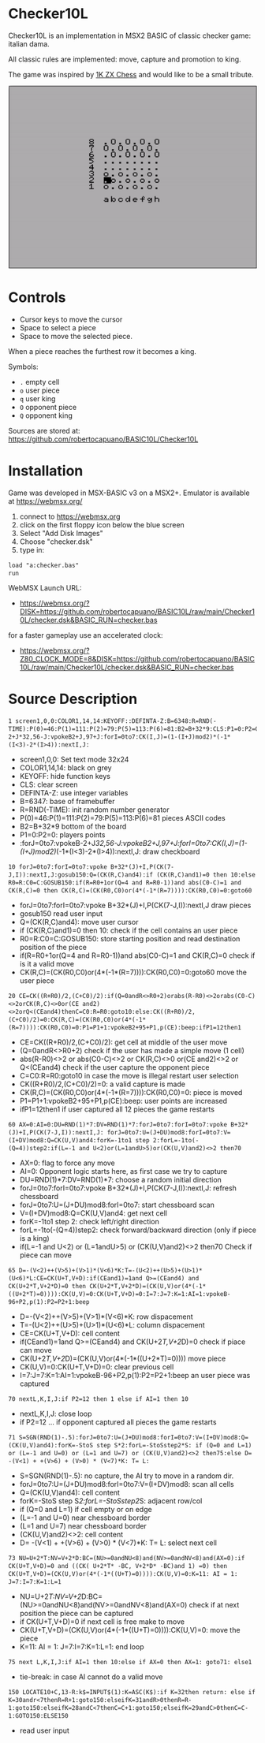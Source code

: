 # Checker10L
Checker10L is an implementation in MSX2 BASIC of classic checker game: italian dama.

All classic rules are implemented: move, capture and promotion to king.

The game was inspired by [1K ZX Chess](https://en.wikipedia.org/wiki/1K_ZX_Chess) and would like to be a small tribute.

![screenshot](checker.gif)

# Controls
- Cursor keys to move the cursor
- Space to select a piece
- Space to move the selected piece.

When a piece reaches the furthest row it becomes a king.

Symbols:
- `.` empty cell
- `o` user piece
- `q` user king
- `O` opponent piece
- `Q` opponent king

Sources are stored at: https://github.com/robertocapuano/BASIC10L/Checker10L

# Installation
Game was developed in MSX-BASIC v3 on a MSX2+. Emulator is available at https://webmsx.org/
1. connect to https://webmsx.org
2. click on the first floppy icon below the blue screen
3. Select "Add Disk Images"
4. Choose "checker.dsk"
5. type in:
```
load "a:checker.bas"
run
```

WebMSX Launch URL:

- https://webmsx.org/?DISK=https://github.com/robertocapuano/BASIC10L/raw/main/Checker10L/checker.dsk&BASIC_RUN=checker.bas

for a faster gameplay use an accelerated clock:

- https://webmsx.org/?Z80_CLOCK_MODE=8&DISK=https://github.com/robertocapuano/BASIC10L/raw/main/Checker10L/checker.dsk&BASIC_RUN=checker.bas

# Source Description

```
1 screen1,0,0:COLOR1,14,14:KEYOFF::DEFINTA-Z:B=6348:R=RND(-TIME):P(0)=46:P(1)=111:P(2)=79:P(5)=113:P(6)=81:B2=B+32*9:CLS:P1=0:P2=0:forJ=0to7:vpokeB-2+J*32,56-J:vpokeB2+J,97+J:forI=0to7:CK(I,J)=(1-(I+J)mod2)*(-1*(I<3)-2*(I>4)):nextI,J:
```
- screen1,0,0: Set text mode 32x24
- COLOR1,14,14: black on grey
- KEYOFF: hide function keys
- CLS: clear screen
- DEFINTA-Z: use integer variables
- B=6347: base of framebuffer
- R=RND(-TIME): init random number generator
- P(0)=46:P(1)=111:P(2)=79:P(5)=113:P(6)=81 pieces ASCII codes
- B2=B+32*9 bottom of the board
- P1=0:P2=0: players points
- :forJ=0to7:vpokeB-2+J*32,56-J:vpokeB2+J,97+J:forI=0to7:CK(I,J)=(1-(I+J)mod2)*(-1*(I<3)-2*(I>4)):nextI,J: draw checkboard

```
10 forJ=0to7:forI=0to7:vpoke B+32*(J)+I,P(CK(7-J,I)):nextI,J:gosub150:Q=(CK(R,C)and4):if (CK(R,C)and1)=0 then 10:else R0=R:C0=C:GOSUB150:if(R=R0+1or(Q=4 and R=R0-1))and abs(C0-C)=1 and CK(R,C)=0 then CK(R,C)=(CK(R0,C0)or(4*(-1*(R=7)))):CK(R0,C0)=0:goto60
```
- forJ=0to7:forI=0to7:vpoke B+32*(J)+I,P(CK(7-J,I)):nextI,J draw pieces
- gosub150 read user input
- Q=(CK(R,C)and4): move user cursor
- if (CK(R,C)and1)=0 then 10: check if the cell contains an user piece
- R0=R:C0=C:GOSUB150: store starting position and read destination position of the piece
- if(R=R0+1or(Q=4 and R=R0-1))and abs(C0-C)=1 and CK(R,C)=0 check if is it a valid move
- CK(R,C)=(CK(R0,C0)or(4*(-1*(R=7)))):CK(R0,C0)=0:goto60 move the user piece
```
20 CE=CK((R+R0)/2,(C+C0)/2):if(Q=0andR<>R0+2)orabs(R-R0)<>2orabs(C0-C)<>2orCK(R,C)<>0or(CE and2)<>2orQ<(CEand4)thenC=C0:R=R0:goto10:else:CK((R+R0)/2,(C+C0)/2)=0:CK(R,C)=(CK(R0,C0)or(4*(-1*(R=7)))):CK(R0,C0)=0:P1=P1+1:vpokeB2+95+P1,p(CE):beep:ifP1=12then1
```
- CE=CK((R+R0)/2,(C+C0)/2): get cell at middle of the user move
- (Q=0andR<>R0+2) check if the user has made a simple move (1 cell)
- abs(R-R0)<>2 or abs(C0-C)<>2 or CK(R,C)<>0 or(CE and2)<>2 or Q<(CEand4) check if the user capture the opponent piece
- C=C0:R=R0:goto10 in case the move is illegal restart user selection
- CK((R+R0)/2,(C+C0)/2)=0: a valid capture is made
- CK(R,C)=(CK(R0,C0)or(4*(-1*(R=7)))):CK(R0,C0)=0: piece is moved
- P1=P1+1:vpokeB2+95+P1,p(CE):beep: user points are increased
- ifP1=12then1 if user captured all 12 pieces the game restarts
 
```
60 AX=0:AI=0:DU=RND(1)*7:DV=RND(1)*7:forJ=0to7:forI=0to7:vpoke B+32*(J)+I,P(CK(7-J,I)):nextI,J: forJ=0to7:U=(J+DU)mod8:forI=0to7:V=(I+DV)mod8:Q=CK(U,V)and4:forK=-1to1 step 2:forL=-1to(-(Q=4))step2:if(L=-1 and U<2)or(L=1andU>5)or(CK(U,V)and2)<>2 then70
```
- AX=0: flag to force any move
- AI=0: Opponent logic starts here, as first case we try to capture
- DU=RND(1)*7:DV=RND(1)*7: choose a random initial direction
- forJ=0to7:forI=0to7:vpoke B+32*(J)+I,P(CK(7-J,I)):nextI,J: refresh chessboard
- forJ=0to7:U=(J+DU)mod8:forI=0to7: start chessboard scan
- V=(I+DV)mod8:Q=CK(U,V)and4: get next cell
- forK=-1to1 step 2: check left/right direction
- forL=-1to(-(Q=4))step2: check forward/backward direction (only if piece is a king)
- if(L=-1 and U<2) or (L=1andU>5) or (CK(U,V)and2)<>2 then70 Check if piece can move

```
65 D=-(V<2)++(V>5)+(V>1)*(V<6)*K:T=-(U<2)++(U>5)+(U>1)*(U<6)*L:CE=CK(U+T,V+D):if(CEand1)=1and Q>=(CEand4) and CK(U+2*T,V+2*D)=0 then CK(U+2*T,V+2*D)=(CK(U,V)or(4*(-1*((U+2*T)=0)))):CK(U,V)=0:CK(U+T,V+D)=0:I=7:J=7:K=1:AI=1:vpokeB-96+P2,p(1):P2=P2+1:beep
```
- D=-(V<2)++(V>5)+(V>1)*(V<6)*K: row dispacement
- T=-(U<2)++(U>5)+(U>1)*(U<6)*L: column dispacement
- CE=CK(U+T,V+D): cell content
- if(CEand1)=1and Q>=(CEand4) and CK(U+2*T,V+2*D)=0 check if piace can move
- CK(U+2*T,V+2*D)=(CK(U,V)or(4*(-1*((U+2*T)=0)))) move piece
- CK(U,V)=0:CK(U+T,V+D)=0: clear previous cell
- I=7:J=7:K=1:AI=1:vpokeB-96+P2,p(1):P2=P2+1:beep an user piece was captured
```
70 nextL,K,I,J:if P2=12 then 1 else if AI=1 then 10
```
- nextL,K,I,J: close loop
- if P2=12 ... if opponent captured all pieces the game restarts
```
71 S=SGN(RND(1)-.5):forJ=0to7:U=(J+DU)mod8:forI=0to7:V=(I+DV)mod8:Q=(CK(U,V)and4):forK=-StoS step S*2:forL=-StoSstep2*S: if (Q=0 and L=1) or (L=-1 and U=0) or (L=1 and U=7) or (CK(U,V)and2)<>2 then75:else D= -(V<1) + +(V>6) + (V>0) * (V<7)*K: T= L:
```
- S=SGN(RND(1)-.5): no capture, the AI try to move in a random dir.
- forJ=0to7:U=(J+DU)mod8:forI=0to7:V=(I+DV)mod8: scan all cells
- Q=(CK(U,V)and4): cell content
- forK=-StoS step S*2:forL=-StoSstep2*S: adjacent row/col
- if (Q=0 and L=1) if cell empty or on edge
- (L=-1 and U=0)  near chessboard border
- (L=1 and U=7) near chessboard border
- (CK(U,V)and2)<>2: cell content
- D= -(V<1) + +(V>6) + (V>0) * (V<7)*K: T= L: select next cell

```
73 NU=U+2*T:NV=V+2*D:BC=(NU>=0andNU<8)and(NV>=0andNV<8)and(AX=0):if CK(U+T,V+D)=0 and ((CK( U+2*T* -BC, V+2*D* -BC)and 1) =0) then CK(U+T,V+D)=(CK(U,V)or(4*(-1*((U+T)=0)))):CK(U,V)=0:K=11: AI = 1: J=7:I=7:K=1:L=1
```
- NU=U+2*T:NV=V+2*D:BC=(NU>=0andNU<8)and(NV>=0andNV<8)and(AX=0) check if at next position the piece can be captured
- if CK(U+T,V+D)=0 if next cell is free make to move
- CK(U+T,V+D)=(CK(U,V)or(4*(-1*((U+T)=0)))):CK(U,V)=0: move the piece
- K=11: AI = 1: J=7:I=7:K=1:L=1: end loop
```
75 next L,K,I,J:if AI=1 then 10:else if AX=0 then AX=1: goto71: else1
```
- tie-break: in case AI cannot do a valid move
```
150 LOCATE10+C,13-R:k$=INPUT$(1):K=ASC(K$):if K=32then return: else if K=30andr<7thenR=R+1:goto150:elseifK=31andR>0thenR=R-1:goto150:elseifK=28andC<7thenC=C+1:goto150;elseifK=29andC>0thenC=C-1:GOTO150:ELSE150
```
- read user input

